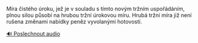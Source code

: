 
Míra čistého úroku, jež je v souladu s tímto novým tržním uspořádáním, plnou silou působí na hrubou tržní úrokovou míru. Hrubá tržní míra již není rušena změnami nabídky peněz vyvolanými hotovostí.

[🔊 Poslechnout audio](/data/7-paragraphs/audio/chapter_100/para_007-Mra-istho-roku-je-je-v-souladu-s-tmto-novm.mp3)
